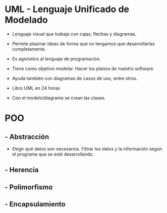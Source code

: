 # UML - Lenguaje Unificado de Modelado

- Lenguaje visual que trabaja con cajas, flechas y diagramas. 

- Permite plasmar ideas de forma que no tengamos que desarrollarlas completamente. 

- Es agnóstico al lenguaje de programación.

- Tiene como objetivo modelar. Hacer los planos de nuestro software.

- Ayuda también con diagramas de casos de uso, entre otros. 

- Libro UML en 24 horas

- Con el modelo/diagrama se crean las clases.


# POO

## - Abstracción 

- Elegir qué datos son necesarios. Filtrar los datos y la información según el programa que se esté desarrollando.

## - Herencia

## - Polimorfismo

## - Encapsulamiento